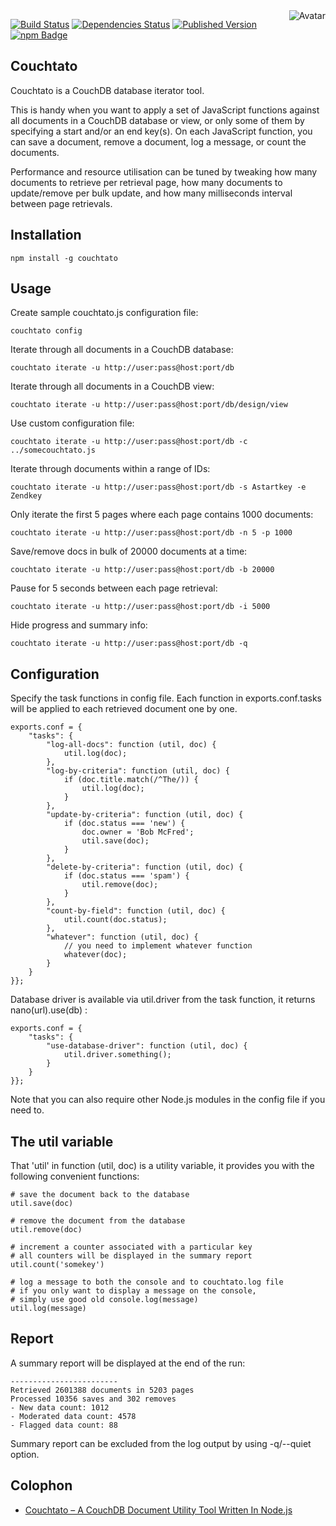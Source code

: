<img align="right" src="https://raw.github.com/cliffano/couchtato/master/avatar.jpg" alt="Avatar"/>

[![Build Status](https://secure.travis-ci.org/cliffano/couchtato.png?branch=master)](http://travis-ci.org/cliffano/couchtato)
[![Dependencies Status](https://david-dm.org/cliffano/couchtato.png)](http://david-dm.org/cliffano/couchtato)
[![Published Version](https://badge.fury.io/js/couchtato.png)](http://badge.fury.io/js/couchtato)
<br/>
[![npm Badge](https://nodei.co/npm/couchtato.png)](http://npmjs.org/package/couchtato)


Couchtato
---------

Couchtato is a CouchDB database iterator tool.

This is handy when you want to apply a set of JavaScript functions against all documents in a CouchDB database or view, or only some of them by specifying a start and/or an end key(s). On each JavaScript function, you can save a document, remove a document, log a message, or count the documents.

Performance and resource utilisation can be tuned by tweaking how many documents to retrieve per retrieval page, how many documents to update/remove per bulk update, and how many milliseconds interval between page retrievals.

Installation
------------

    npm install -g couchtato
    
Usage
-----

Create sample couchtato.js configuration file:

    couchtato config
    
Iterate through all documents in a CouchDB database:

    couchtato iterate -u http://user:pass@host:port/db

Iterate through all documents in a CouchDB view:

    couchtato iterate -u http://user:pass@host:port/db/design/view

Use custom configuration file:

    couchtato iterate -u http://user:pass@host:port/db -c ../somecouchtato.js

Iterate through documents within a range of IDs:

    couchtato iterate -u http://user:pass@host:port/db -s Astartkey -e Zendkey

Only iterate the first 5 pages where each page contains 1000 documents:

    couchtato iterate -u http://user:pass@host:port/db -n 5 -p 1000
    
Save/remove docs in bulk of 20000 documents at a time:

    couchtato iterate -u http://user:pass@host:port/db -b 20000

Pause for 5 seconds between each page retrieval:

    couchtato iterate -u http://user:pass@host:port/db -i 5000

Hide progress and summary info:

    couchtato iterate -u http://user:pass@host:port/db -q

Configuration
-------------

Specify the task functions in config file. Each function in exports.conf.tasks will be applied to each retrieved document one by one.

    exports.conf = {
        "tasks": {
            "log-all-docs": function (util, doc) {
                util.log(doc);
            },
            "log-by-criteria": function (util, doc) {
                if (doc.title.match(/^The/)) {
                    util.log(doc);
                }
            },
            "update-by-criteria": function (util, doc) {
                if (doc.status === 'new') {
                    doc.owner = 'Bob McFred';
                    util.save(doc);
                }
            },
            "delete-by-criteria": function (util, doc) {
                if (doc.status === 'spam') {
                    util.remove(doc);
                }
            },
            "count-by-field": function (util, doc) {
                util.count(doc.status);
            },
            "whatever": function (util, doc) {
                // you need to implement whatever function
                whatever(doc);
            }
        }
    }};

Database driver is available via util.driver from the task function, it returns nano(url).use(db) :

    exports.conf = {
        "tasks": {
            "use-database-driver": function (util, doc) {
                util.driver.something();
            }
        }
    }};

Note that you can also require other Node.js modules in the config file if you need to.

The util variable
-----------------

That 'util' in function (util, doc) is a utility variable, it provides you with the following convenient functions:

    # save the document back to the database
    util.save(doc)
    
    # remove the document from the database
    util.remove(doc)
    
    # increment a counter associated with a particular key
    # all counters will be displayed in the summary report
    util.count('somekey')
    
    # log a message to both the console and to couchtato.log file
    # if you only want to display a message on the console,
    # simply use good old console.log(message)
    util.log(message)

Report
------

A summary report will be displayed at the end of the run:

    ------------------------
    Retrieved 2601388 documents in 5203 pages
    Processed 10356 saves and 302 removes
    - New data count: 1012
    - Moderated data count: 4578
    - Flagged data count: 88

Summary report can be excluded from the log output by using -q/--quiet option.

Colophon
--------

* [Couchtato – A CouchDB Document Utility Tool Written In Node.js](http://blog.shinetech.com/2011/06/30/couchtato-a-couchdb-document-utility-tool-written-in-nodejs/)